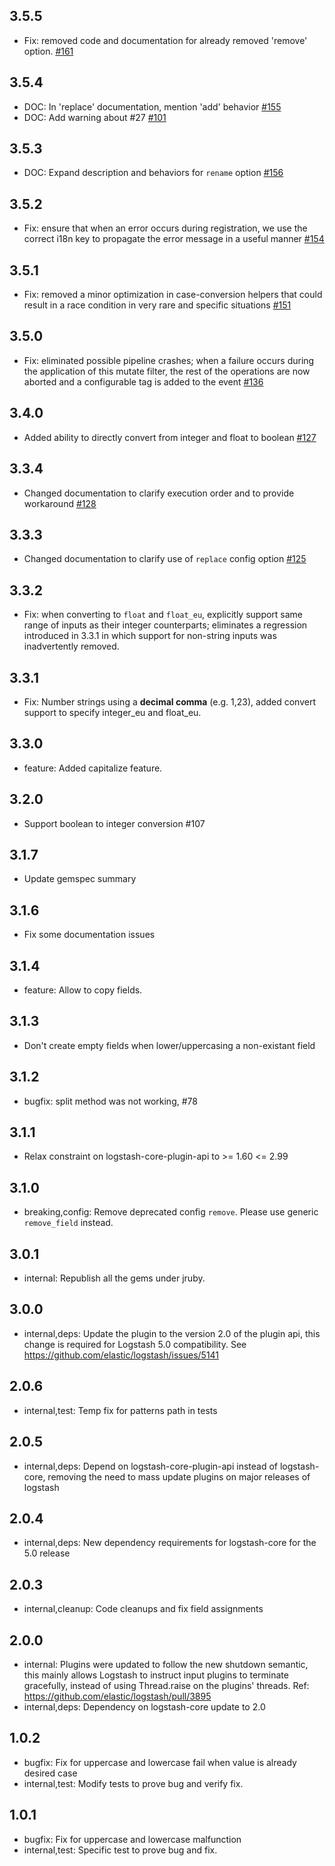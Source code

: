 ## 3.5.5
 - Fix: removed code and documentation for already removed 'remove' option. [#161](https://github.com/logstash-plugins/logstash-filter-mutate/pull/161)

## 3.5.4
 - DOC: In 'replace' documentation, mention 'add' behavior [#155](https://github.com/logstash-plugins/logstash-filter-mutate/pull/155)
 - DOC: Add warning about #27 [#101](https://github.com/logstash-plugins/logstash-filter-mutate/pull/101)

## 3.5.3
 - DOC: Expand description and behaviors for `rename` option [#156](https://github.com/logstash-plugins/logstash-filter-mutate/pull/156)

## 3.5.2
 - Fix: ensure that when an error occurs during registration, we use the correct i18n key to propagate the error message in a useful manner [#154](https://github.com/logstash-plugins/logstash-filter-mutate/pull/154)

## 3.5.1
 - Fix: removed a minor optimization in case-conversion helpers that could result in a race condition in very rare and specific situations [#151](https://github.com/logstash-plugins/logstash-filter-mutate/pull/151)

## 3.5.0
 - Fix: eliminated possible pipeline crashes; when a failure occurs during the application of this mutate filter, the rest of
the operations are now aborted and a configurable tag is added to the event [#136](https://github.com/logstash-plugins/logstash-filter-mutate/pull/136)

## 3.4.0
 - Added ability to directly convert from integer and float to boolean [#127](https://github.com/logstash-plugins/logstash-filter-mutate/pull/127)

## 3.3.4
 - Changed documentation to clarify execution order and to provide workaround 
 [#128](https://github.com/logstash-plugins/logstash-filter-mutate/pull/128)

## 3.3.3
 - Changed documentation to clarify use of `replace` config option [#125](https://github.com/logstash-plugins/logstash-filter-mutate/pull/125)

## 3.3.2
 - Fix: when converting to `float` and `float_eu`, explicitly support same range of inputs as their integer counterparts; eliminates a regression introduced in 3.3.1 in which support for non-string inputs was inadvertently removed.

## 3.3.1
 - Fix: Number strings using a **decimal comma** (e.g. 1,23), added convert support to specify integer_eu and float_eu.

## 3.3.0
 - feature: Added capitalize feature.

## 3.2.0
  - Support boolean to integer conversion #107

## 3.1.7
  - Update gemspec summary

## 3.1.6
  - Fix some documentation issues

## 3.1.4
 - feature: Allow to copy fields.

## 3.1.3
 - Don't create empty fields when lower/uppercasing a non-existant field

## 3.1.2
 - bugfix: split method was not working, #78

## 3.1.1
 - Relax constraint on logstash-core-plugin-api to >= 1.60 <= 2.99

## 3.1.0
 - breaking,config: Remove deprecated config `remove`. Please use generic `remove_field` instead.

## 3.0.1
 - internal: Republish all the gems under jruby.

## 3.0.0
 - internal,deps: Update the plugin to the version 2.0 of the plugin api, this change is required for Logstash 5.0 compatibility. See https://github.com/elastic/logstash/issues/5141

## 2.0.6
 - internal,test: Temp fix for patterns path in tests

## 2.0.5
 - internal,deps: Depend on logstash-core-plugin-api instead of logstash-core, removing the need to mass update plugins on major releases of logstash

## 2.0.4
 - internal,deps: New dependency requirements for logstash-core for the 5.0 release

## 2.0.3
 - internal,cleanup: Code cleanups and fix field assignments

## 2.0.0
 - internal: Plugins were updated to follow the new shutdown semantic, this mainly allows Logstash to instruct input plugins to terminate gracefully,
   instead of using Thread.raise on the plugins' threads. Ref: https://github.com/elastic/logstash/pull/3895
 - internal,deps: Dependency on logstash-core update to 2.0

## 1.0.2
 - bugfix: Fix for uppercase and lowercase fail when value is already desired case
 - internal,test: Modify tests to prove bug and verify fix.

## 1.0.1
 - bugfix: Fix for uppercase and lowercase malfunction
 - internal,test: Specific test to prove bug and fix.
